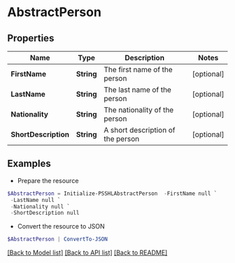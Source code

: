 # AbstractPerson
## Properties

Name | Type | Description | Notes
------------ | ------------- | ------------- | -------------
**FirstName** | **String** | The first name of the person | [optional] 
**LastName** | **String** | The last name of the person | [optional] 
**Nationality** | **String** | The nationality of the person | [optional] 
**ShortDescription** | **String** | A short description of the person | [optional] 

## Examples

- Prepare the resource
```powershell
$AbstractPerson = Initialize-PSSHLAbstractPerson  -FirstName null `
 -LastName null `
 -Nationality null `
 -ShortDescription null
```

- Convert the resource to JSON
```powershell
$AbstractPerson | ConvertTo-JSON
```

[[Back to Model list]](../README.md#documentation-for-models) [[Back to API list]](../README.md#documentation-for-api-endpoints) [[Back to README]](../README.md)

